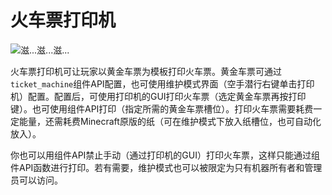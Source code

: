 # 火车票打印机

![滋...滋...滋...](block:computronics:ticket_machine)

火车票打印机可让玩家以黄金车票为模板打印火车票。黄金车票可通过`ticket_machine`组件API配置，也可使用维护模式界面（空手潜行右键单击打印机）配置。配置后，可使用打印机的GUI打印火车票（选定黄金车票再按打印键）。也可使用组件API打印（指定所需的黄金车票槽位）。打印火车票需要耗费一定能量，还需耗费Minecraft原版的纸（可在维护模式下放入纸槽位，也可自动化放入）。

你也可以用组件API禁止手动（通过打印机的GUI）打印火车票，这样只能通过组件API函数进行打印。若有需要，维护模式也可以被限定为只有机器所有者和管理员可以访问。
